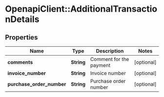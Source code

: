# OpenapiClient::AdditionalTransactionDetails

## Properties
Name | Type | Description | Notes
------------ | ------------- | ------------- | -------------
**comments** | **String** | Comment for the payment | [optional] 
**invoice_number** | **String** | Invoice number | [optional] 
**purchase_order_number** | **String** | Purchase order number | [optional] 


